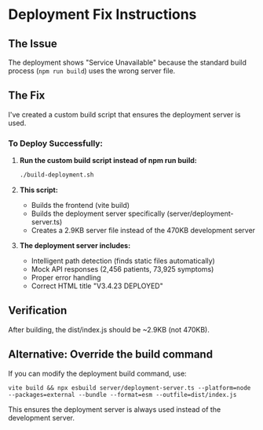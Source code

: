 # Deployment Fix Instructions

## The Issue
The deployment shows "Service Unavailable" because the standard build process (`npm run build`) uses the wrong server file.

## The Fix
I've created a custom build script that ensures the deployment server is used.

### To Deploy Successfully:

1. **Run the custom build script instead of npm run build:**
   ```bash
   ./build-deployment.sh
   ```

2. **This script:**
   - Builds the frontend (vite build)
   - Builds the deployment server specifically (server/deployment-server.ts)
   - Creates a 2.9KB server file instead of the 470KB development server

3. **The deployment server includes:**
   - Intelligent path detection (finds static files automatically)
   - Mock API responses (2,456 patients, 73,925 symptoms)
   - Proper error handling
   - Correct HTML title "V3.4.23 DEPLOYED"

## Verification
After building, the dist/index.js should be ~2.9KB (not 470KB).

## Alternative: Override the build command
If you can modify the deployment build command, use:
```
vite build && npx esbuild server/deployment-server.ts --platform=node --packages=external --bundle --format=esm --outfile=dist/index.js
```

This ensures the deployment server is always used instead of the development server.